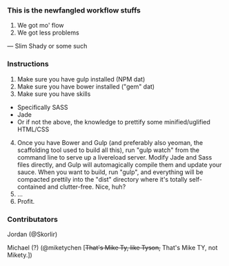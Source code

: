 ### This is the newfangled workflow stuffs

1. We got mo' flow
2. We got less problems

— Slim Shady or some such
  
### Instructions

1. Make sure you have gulp installed (NPM dat)
2. Make sure you have bower installed ("gem" dat)
3. Make sure you have skills
  - Specifically SASS
  - Jade
  - Or if not the above, the knowledge to prettify some minified/uglified HTML/CSS
4. Once you have Bower and Gulp (and preferably also yeoman, the scaffolding tool used to build all this), run "gulp watch" from the command line to serve up a livereload server. Modify Jade and Sass files directly, and Gulp will automagically compile them and update your sauce. When you want to build, run "gulp", and everything will be compacted prettily into the "dist" directory where it's totally self-contained and clutter-free. Nice, huh?
5. ...
6. Profit.

### Contributators

Jordan (@Skorlir)

Michael (?) (@miketychen [~~That's Mike Ty, like Tyson,~~ That's Mike TY, not Mikety.])
